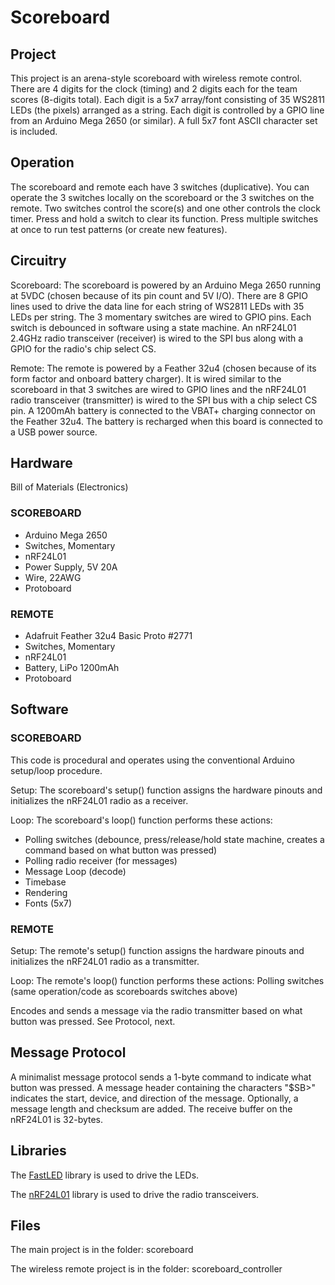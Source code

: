 Scoreboard
============
## Project
This project is an arena-style scoreboard with wireless remote control.  There are 4 digits for the clock (timing) and 2 digits each for the team scores (8-digits total).  Each digit is a 5x7 array/font consisting of 35 WS2811 LEDs (the pixels) arranged as a string.  Each digit is controlled by a GPIO line from an Arduino Mega 2650 (or similar).  A full 5x7 font ASCII character set is included. 

## Operation
The scoreboard and remote each have 3 switches (duplicative).  You can operate the 3 switches locally on the scoreboard or the 3 switches on the remote.   Two switches control the score(s) and one other controls the clock timer.    Press and hold a switch to clear its function.   Press multiple switches at once to run test patterns (or create new features). 

## Circuitry
Scoreboard: The scoreboard is powered by an Arduino Mega 2650 running at 5VDC (chosen because of its pin count and 5V I/O).  There are 8 GPIO lines used to drive the data line for each string of WS2811 LEDs with 35 LEDs per string.  The 3 momentary switches are wired to GPIO pins.  Each switch is debounced in software using a state machine.   An nRF24L01 2.4GHz radio transceiver (receiver) is wired to the SPI bus along with a GPIO for the radio's chip select CS.

Remote:  The remote is powered by a Feather 32u4 (chosen because of its form factor and onboard battery charger).  It is wired similar to the scoreboard in that 3 switches are wired to GPIO lines and the nRF24L01 radio transceiver (transmitter) is wired to the SPI bus with a chip select CS pin.  A 1200mAh battery is connected to the VBAT+ charging connector on the Feather 32u4.  The battery is recharged when this board is connected to a USB power source. 

## Hardware 
Bill of Materials (Electronics)

### SCOREBOARD
* Arduino Mega 2650
* Switches, Momentary
* nRF24L01
* Power Supply, 5V 20A
* Wire, 22AWG
* Protoboard

### REMOTE
* Adafruit Feather 32u4 Basic Proto #2771
* Switches, Momentary
* nRF24L01 
* Battery, LiPo 1200mAh
* Protoboard

## Software
### SCOREBOARD
This code is procedural and operates using the conventional Arduino setup/loop procedure.

Setup:  The scoreboard's setup() function assigns the hardware pinouts and initializes the nRF24L01 radio as a receiver.

Loop: The scoreboard's loop() function performs these actions:
* Polling switches (debounce, press/release/hold state machine, creates a command based on what button was pressed)
* Polling radio receiver (for messages)
* Message Loop (decode)
* Timebase
* Rendering
* Fonts (5x7)

### REMOTE
Setup:  The remote's setup() function assigns the hardware pinouts and initializes the nRF24L01 radio as a transmitter.

Loop: The remote's loop() function performs these actions:
Polling switches (same operation/code as scoreboards switches above)

Encodes and sends a message via the radio transmitter based on what button was pressed.   See Protocol, next.

## Message Protocol
A minimalist message protocol sends a 1-byte command to indicate what button was pressed.  A message header containing the characters "$SB>" indicates the start, device, and direction of the message.  Optionally, a message length and checksum are added.  The receive buffer on the nRF24L01 is 32-bytes.  

## Libraries
The [FastLED](https://github.com/FastLED/FastLED "FastLED") library is used to drive the LEDs. 

The [nRF24L01](https://github.com/tmrh20/RF24/ "nRF") library is used to drive the radio transceivers.

## Files
The main project is in the folder: scoreboard

The wireless remote project is in the folder: scoreboard_controller


